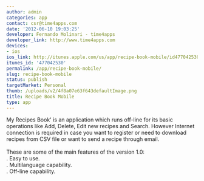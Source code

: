 ```yaml
---
author: admin
categories: app
contact: csr@time4apps.com
date: '2012-06-10 19:03:25'
developer: Fernando Molinari - time4apps
developer_link: http://www.time4apps.com
devices: 
- ios
ios_link: http://itunes.apple.com/us/app/recipe-book-mobile/id477042530?ls=1%26mt=8
itunes_id: '477042530'
permalink: /app/recipe-book-mobile/
slug: recipe-book-mobile
status: publish
targetMarket: Personal
thumb: /uploads/v2/4f8a07e63f643defaultImage.png
title: Recipe Book Mobile
type: app
---
```


My Recipes Book' is an application which runs off-line for its basic operations like Add, Delete, Edit new recipes and Search. However Internet connection is required in case you want to register or need to download recipes from CSV file or want to send a recipe through email.<br />
<br />
These are some of the main features of the version 1.0:<br />
. Easy to use.<br />
. Multilanguage capability.<br />
. Off-line capability.<br />
